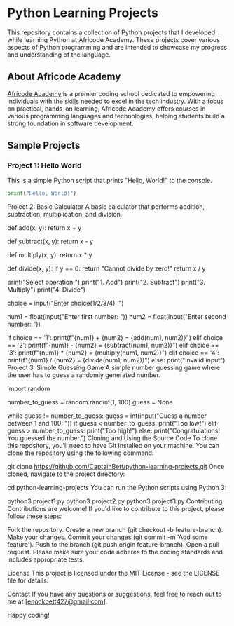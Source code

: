 # Python Learning Projects

This repository contains a collection of Python projects that I developed while learning Python at Africode Academy. These projects cover various aspects of Python programming and are intended to showcase my progress and understanding of the language.

## About Africode Academy

[Africode Academy](https://www.africodeacademy.com) is a premier coding school dedicated to empowering individuals with the skills needed to excel in the tech industry. With a focus on practical, hands-on learning, Africode Academy offers courses in various programming languages and technologies, helping students build a strong foundation in software development.

## Sample Projects

### Project 1: Hello World

This is a simple Python script that prints "Hello, World!" to the console.

```python
print("Hello, World!")
```

Project 2: Basic Calculator
A basic calculator that performs addition, subtraction, multiplication, and division.

def add(x, y):
return x + y

def subtract(x, y):
return x - y

def multiply(x, y):
return x \* y

def divide(x, y):
if y == 0:
return "Cannot divide by zero!"
return x / y

print("Select operation:")
print("1. Add")
print("2. Subtract")
print("3. Multiply")
print("4. Divide")

choice = input("Enter choice(1/2/3/4): ")

num1 = float(input("Enter first number: "))
num2 = float(input("Enter second number: "))

if choice == '1':
print(f"{num1} + {num2} = {add(num1, num2)}")
elif choice == '2':
print(f"{num1} - {num2} = {subtract(num1, num2)}")
elif choice == '3':
print(f"{num1} \* {num2} = {multiply(num1, num2)}")
elif choice == '4':
print(f"{num1} / {num2} = {divide(num1, num2)}")
else:
print("Invalid input")
Project 3: Simple Guessing Game
A simple number guessing game where the user has to guess a randomly generated number.

import random

number_to_guess = random.randint(1, 100)
guess = None

while guess != number_to_guess:
guess = int(input("Guess a number between 1 and 100: "))
if guess < number_to_guess:
print("Too low!")
elif guess > number_to_guess:
print("Too high!")
else:
print("Congratulations! You guessed the number.")
Cloning and Using the Source Code
To clone this repository, you'll need to have Git installed on your machine. You can clone the repository using the following command:

git clone https://github.com/CaptainBett/python-learning-projects.git
Once cloned, navigate to the project directory:

cd python-learning-projects
You can run the Python scripts using Python 3:

python3 project1.py
python3 project2.py
python3 project3.py
Contributing
Contributions are welcome! If you'd like to contribute to this project, please follow these steps:

Fork the repository.
Create a new branch (git checkout -b feature-branch).
Make your changes.
Commit your changes (git commit -m 'Add some feature').
Push to the branch (git push origin feature-branch).
Open a pull request.
Please make sure your code adheres to the coding standards and includes appropriate tests.

License
This project is licensed under the MIT License - see the LICENSE file for details.

Contact
If you have any questions or suggestions, feel free to reach out to me at [enockbett427@gmail.com].

Happy coding!
